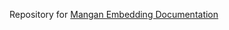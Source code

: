Repository for [Mangan Embedding Documentation](https://maslosoft.com/mangan/docs/define-model/embedding/)
